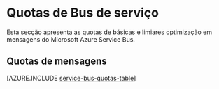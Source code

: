 <properties 
    pageTitle="As quotas de Bus de serviço do Microsoft Azure e limites | Microsoft Azure"
    description="Limites e as quotas de Bus de serviço do Azure"
    services="service-bus"
    documentationCenter="na"
    authors="sethmanheim"
    manager="timlt"
    editor="" />
<tags 
    ms.service="service-bus"
    ms.devlang="na"
    ms.topic="article"
    ms.tgt_pltfrm="na"
    ms.workload="na"
    ms.date="10/05/2016"
    ms.author="sethm" />

# <a name="service-bus-quotas"></a>Quotas de Bus de serviço

Esta secção apresenta as quotas de básicas e limiares optimização em mensagens do Microsoft Azure Service Bus.

## <a name="messaging-quotas"></a>Quotas de mensagens

[AZURE.INCLUDE [service-bus-quotas-table](../../includes/service-bus-quotas-table.md)] 